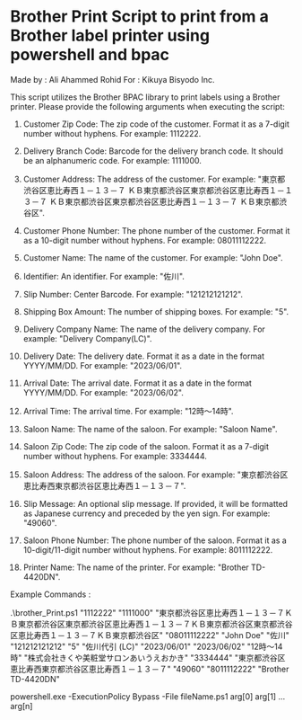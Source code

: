 Brother Print Script to print from a Brother label printer using powershell and bpac
==============================================

Made by : Ali Ahammed Rohid 
For : Kikuya Bisyodo Inc.


This script utilizes the Brother BPAC library to print labels using a Brother printer. Please provide the following arguments when executing the script:

1. Customer Zip Code: The zip code of the customer. Format it as a 7-digit number without hyphens. For example: 1112222.

2. Delivery Branch Code: Barcode for the delivery branch code. It should be an alphanumeric code. For example: 1111000.

3. Customer Address: The address of the customer. For example: "東京都渋谷区恵比寿西１－１３－７ ＫＢ東京都渋谷区東京都渋谷区恵比寿西１－１３－７ ＫＢ東京都渋谷区東京都渋谷区恵比寿西１－１３－７ ＫＢ東京都渋谷区".

4. Customer Phone Number: The phone number of the customer. Format it as a 10-digit number without hyphens. For example: 08011112222.

5. Customer Name: The name of the customer. For example: "John Doe".

6. Identifier: An identifier. For example: "佐川".

7. Slip Number: Center Barcode. For example: "121212121212".

8. Shipping Box Amount: The number of shipping boxes. For example: "5".

9. Delivery Company Name: The name of the delivery company. For example: "Delivery Company(LC)".

10. Delivery Date: The delivery date. Format it as a date in the format YYYY/MM/DD. For example: "2023/06/01".

11. Arrival Date: The arrival date. Format it as a date in the format YYYY/MM/DD. For example: "2023/06/02".

12. Arrival Time: The arrival time. For example: "12時～14時".

13. Saloon Name: The name of the saloon. For example: "Saloon Name".

14. Saloon Zip Code: The zip code of the saloon. Format it as a 7-digit number without hyphens. For example: 3334444.

15. Saloon Address: The address of the saloon. For example: "東京都渋谷区恵比寿西東京都渋谷区恵比寿西１－１３－７".

16. Slip Message: An optional slip message. If provided, it will be formatted as Japanese currency and preceded by the yen sign. For example: "49060".

17. Saloon Phone Number: The phone number of the saloon. Format it as a 10-digit/11-digit number without hyphens. For example: 8011112222.

18. Printer Name: The name of the printer. For example: "Brother TD-4420DN".

Example Commands : 

.\brother_Print.ps1 "1112222" "1111000" "東京都渋谷区恵比寿西１－１３－７ＫＢ東京都渋谷区東京都渋谷区恵比寿西１－１３－７ＫＢ東京都渋谷区東京都渋谷区恵比寿西１－１３－７ＫＢ東京都渋谷区" "08011112222" "John Doe" "佐川" "121212121212" "5" "佐川代引 (LC)" "2023/06/01" "2023/06/02" "12時～14時" "株式会社きくや美粧堂サロンあいうえおかき" "3334444" "東京都渋谷区恵比寿西東京都渋谷区恵比寿西１－１３－７" "49060" "8011112222" "Brother TD-4420DN"

powershell.exe -ExecutionPolicy Bypass -File fileName.ps1 arg[0] arg[1] ... arg[n]
